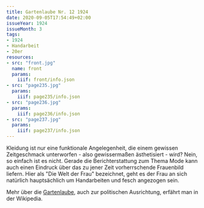 ```yaml
---
title: Gartenlaube Nr. 12 1924
date: 2020-09-05T17:54:49+02:00
issueYear: 1924
issueMonth: 3
tags:
- 1924
- Handarbeit
- 20er
resources:
- src: "front.jpg"
  name: front
  params:
    iiif: front/info.json
- src: "page235.jpg"
  params:
    iiif: page235/info.json
- src: "page236.jpg"
  params:
    iiif: page236/info.json
- src: "page237.jpg"
  params:
    iiif: page237/info.json
---
```

Kleidung ist nur eine funktionale Angelegenheit, die einem gewissen Zeitgeschmack unterworfen - also gewissermaßen äs­the­ti­sie­rt - wird?<!--more--> Nein, so einfach ist es nicht. Gerade die Berichterstattung zum Thema Mode kann auch einen Eindruck über das zu jener Zeit vorherrschende Frauenbild liefern. Hier als "Die Welt der Frau" bezeichnet, geht es der Frau an sich natürlich hauptsächlich um Handarbeiten und fesch angezogen sein.

Mehr über die [Gartenlaube](https://de.wikipedia.org/wiki/Die_Gartenlaube), auch zur politischen Ausrichtung, erfährt man in der Wikipedia.

